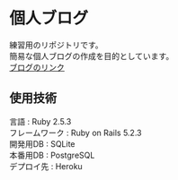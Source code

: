 # 個人ブログ

練習用のリポジトリです。  
簡易な個人ブログの作成を目的としています。  
[ブログのリンク](https://serene-caverns-19970.herokuapp.com/)

## 使用技術
言語 : Ruby 2.5.3  
フレームワーク : Ruby on Rails 5.2.3  
開発用DB : SQLite  
本番用DB : PostgreSQL  
デプロイ先 : Heroku  
